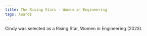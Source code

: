 ```yaml
---
title: The Rising Stars - Women in Engineering
tags: Awards
---
```


Cindy was selected as a Rising Star, Women in Engineering (2023).
